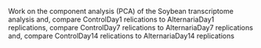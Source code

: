 Work on the component analysis (PCA) of the Soybean transcriptome analysis and,
compare ControlDay1 relications to AlternariaDay1 replications,
compare ControlDay7 relications to AlternariaDay7 replications and,
compare ControlDay14 relications to AlternariaDay14 replications
